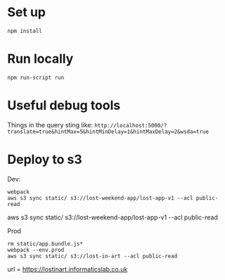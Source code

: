 # Set up
`npm install`

# Run locally
`npm run-script run`

# Useful debug tools
Things in the query sting like:
`http://localhost:5000/?translate=true&hintMax=5&hintMinDelay=1&hintMaxDelay=2&wsda=true`


# Deploy to s3

Dev:
```
webpack
aws s3 sync static/ s3://lost-weekend-app/lost-app-v1 --acl public-read
```
aws s3 sync static/ s3://lost-weekend-app/lost-app-v1 --acl public-read



Prod
```
rm static/app.bundle.js*
webpack --env.prod 
aws s3 sync static/ s3://lost-in-art --acl public-read
```
url = https://lostinart.informaticslab.co.uk
